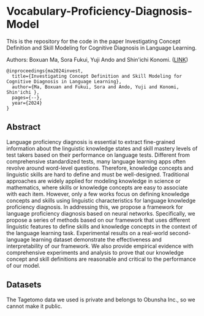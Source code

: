# Vocabulary-Proficiency-Diagnosis-Model

This is the repository for the code in the paper Investigating Concept Definition and Skill Modeling for Cognitive Diagnosis in Language Learning.

Authors: Boxuan Ma, Sora Fukui, Yuji Ando and Shin'ichi Konomi. ([LINK]())

```
@inproceedings{ma2024invest,
  title={Investigating Concept Definition and Skill Modeling for Cognitive Diagnosis in Language Learning},
  author={Ma, Boxuan and Fukui, Sora and Ando, Yuji and Konomi, Shin'ichi },
  pages={--},
  year={2024}
}
```

## Abstract 

Language proficiency diagnosis is essential to extract fine-grained information about the linguistic knowledge states and skill mastery levels of test takers based on their performance on language tests. Different from comprehensive standardized tests, many language learning apps often revolve around word-level questions. Therefore, knowledge concepts and linguistic skills are hard to define and must be well-designed. Traditional approaches are widely applied for modeling knowledge in science or mathematics, where skills or knowledge concepts are easy to associate with each item. However, only a few works focus on defining knowledge concepts and skills using linguistic characteristics for language knowledge proficiency diagnosis. In addressing this, we propose a framework for language proficiency diagnosis based on neural networks. Specifically, we propose a series of methods based on our framework that uses different linguistic features to define skills and knowledge concepts in the context of the language learning task. Experimental results on a real-world second-language learning dataset demonstrate the effectiveness and interpretability of our framework. We also provide empirical evidence with comprehensive experiments and analysis to prove that our knowledge concept and skill definitions are reasonable and critical to the performance of our model. 

## Datasets

The Tagetomo data we used is private and belongs to Obunsha Inc., so we cannot make it public.

